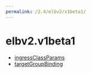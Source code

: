 ```yaml
---
permalink: /2.4/elbv2/v1beta1/
---
```


# elbv2.v1beta1



* [ingressClassParams](ingressClassParams.md)
* [targetGroupBinding](targetGroupBinding.md)